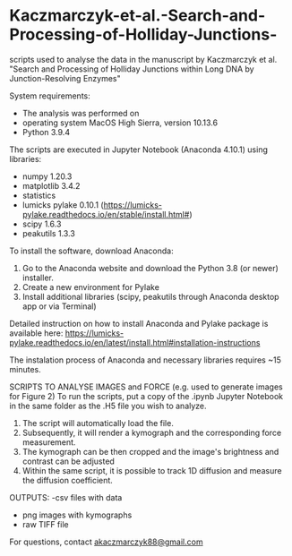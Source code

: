 # Kaczmarczyk-et-al.-Search-and-Processing-of-Holliday-Junctions-
scripts used to analyse the data in the manuscript by Kaczmarczyk et al. "Search and Processing of Holliday Junctions within Long DNA by Junction-Resolving Enzymes"

System requirements:
  - The analysis was performed on
  - operating system MacOS High Sierra, version 10.13.6
  - Python 3.9.4

The scripts are executed in Jupyter Notebook (Anaconda 4.10.1) using libraries:
  - numpy 1.20.3
  - matplotlib 3.4.2
  - statistics 
  - lumicks pylake 0.10.1 (https://lumicks-pylake.readthedocs.io/en/stable/install.html#)
  - scipy 1.6.3
  - peakutils 1.3.3
 
To install the software, download Anaconda: 
1. Go to the Anaconda website and download the Python 3.8 (or newer) installer.
2. Create a new environment for Pylake
3. Install additional libraries (scipy, peakutils through Anaconda desktop app or via Terminal)

Detailed instruction on how to install Anaconda and Pylake package is available here:
https://lumicks-pylake.readthedocs.io/en/latest/install.html#installation-instructions

The instalation process of Anaconda and necessary libraries requires ~15 minutes.

SCRIPTS TO ANALYSE IMAGES and FORCE (e.g. used to generate images for Figure 2)
To run the scripts, put a copy of the .ipynb Jupyter Notebook in the same folder as the .H5 file you wish to analyze. 
1. The script will automatically load the file. 
2. Subsequently, it will render a kymograph and the corresponding force measurement.
3. The kymograph can be then cropped and the image's brightness and contrast can be adjusted
4. Within the same script, it is possible to track 1D diffusion and measure the diffusion coefficient.


OUTPUTS:
-csv files with data 
- png images with kymographs
- raw TIFF file


For questions, contact akaczmarczyk88@gmail.com


